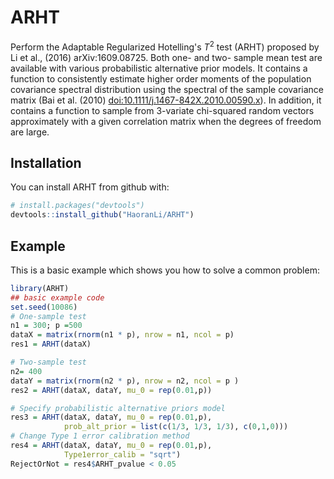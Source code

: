 
<!-- README.md is generated from README.Rmd. Please edit that file -->
ARHT
====

Perform the Adaptable Regularized Hotelling's *T*<sup>2</sup> test (ARHT) proposed by Li et al., (2016) arXiv:1609.08725. Both one- and two- sample mean test are available with various probabilistic alternative prior models. It contains a function to consistently estimate higher order moments of the population covariance spectral distribution using the spectral of the sample covariance matrix (Bai et al. (2010) <doi:10.1111/j.1467-842X.2010.00590.x>). In addition, it contains a function to sample from 3-variate chi-squared random vectors approximately with a given correlation matrix when the degrees of freedom are large.

Installation
------------

You can install ARHT from github with:

``` r
# install.packages("devtools")
devtools::install_github("HaoranLi/ARHT")
```

Example
-------

This is a basic example which shows you how to solve a common problem:

``` r
library(ARHT)
## basic example code
set.seed(10086)
# One-sample test
n1 = 300; p =500
dataX = matrix(rnorm(n1 * p), nrow = n1, ncol = p)
res1 = ARHT(dataX)

# Two-sample test
n2= 400
dataY = matrix(rnorm(n2 * p), nrow = n2, ncol = p )
res2 = ARHT(dataX, dataY, mu_0 = rep(0.01,p))

# Specify probabilistic alternative priors model
res3 = ARHT(dataX, dataY, mu_0 = rep(0.01,p), 
            prob_alt_prior = list(c(1/3, 1/3, 1/3), c(0,1,0)))
# Change Type 1 error calibration method
res4 = ARHT(dataX, dataY, mu_0 = rep(0.01,p),
            Type1error_calib = "sqrt")
RejectOrNot = res4$ARHT_pvalue < 0.05
```
